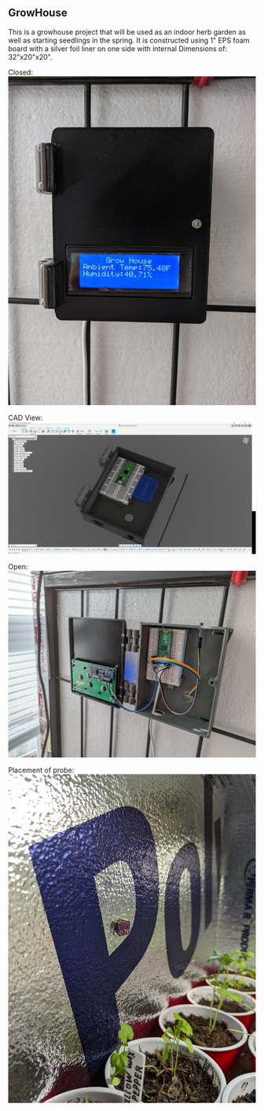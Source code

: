 ##  GrowHouse

This is a growhouse project that will be used as an indoor herb garden as well as starting seedlings in the spring. It is constructed using 1" EPS foam board with a silver foil liner on one side with internal Dimensions of: 32"x20"x20".


Closed:
![Closed](Images/Closed.jpg?raw=true)

CAD View:
![CAD view](Images/CADview.png)

Open:
![Open](Images/Open.jpg)

Placement of probe:
![Probe-Inside-Growhouse](Images/Probe-Inside-Growhouse.jpg)